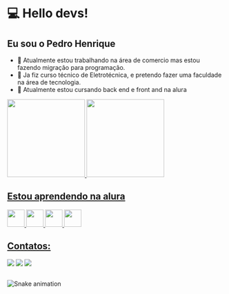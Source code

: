 # 💻 Hello devs!
## Eu sou o Pedro Henrique


- 🏢 Atualmente estou trabalhando na área de comercio mas estou fazendo migração para programação.
- 📝  Ja fiz curso técnico de Eletrotécnica, e pretendo fazer uma faculdade na área de tecnologia.
- 🏫 Atualmente estou cursando back end e front and na alura


<a href="https://github.com/OldKin">
<img loading="lazy" height="180em" src="https://github-readme-stats.vercel.app/api/top-langs/?username=OldKin&show_icons=true&layout=compact&langs_count=7&theme=dark"/>
<img loading="lazy" height="180em" src="https://github-readme-stats.vercel.app/api?username=OldKin&show_icons=true&theme=dark&include_all_commits=true&count_private=true"/>


## Estou aprendendo na alura

<img loading="lazy"  src="https://cdn.jsdelivr.net/gh/devicons/devicon/icons/javascript/javascript-original.svg" width="40" height="40"/> <img loading="lazy"  src="https://cdn.jsdelivr.net/gh/devicons/devicon/icons/python/python-original-wordmark.svg" width="40" height="40"/> <img loading="lazy" src="https://cdn.jsdelivr.net/gh/devicons/devicon/icons/css3/css3-original-wordmark.svg" width="40" height="40" /> <img loading="lazy" src="https://cdn.jsdelivr.net/gh/devicons/devicon/icons/html5/html5-original-wordmark.svg"  width="40" height="40"/> 

   

## Contatos:

<div>
<a href= https://www.instagram.com/pedro.silva1156/ target="_blank"><img loading="lazy" src="https://img.shields.io/badge/-Instagram-%23E4405F?style=for-the-badge&logo=instagram&logoColor=white" target="_blank"></a>
<a href = "mailto:pedro.silva1156@gmail.com"><img loading="lazy" src="https://img.shields.io/badge/Gmail-D14836?style=for-the-badge&logo=gmail&logoColor=white" target="_blank"></a>
<a href= https://www.linkedin.com/in/pedro-henrique-553925178/ target="_blank"><img loading="lazy" src="https://img.shields.io/badge/-LinkedIn-%230077B5?style=for-the-badge&logo=linkedin&logoColor=white" target="_blank"></a>   
</div>

##
![Snake animation](https://github.com/OldKin/OldKin/blob/output/github-contribution-grid-snake.svg)
